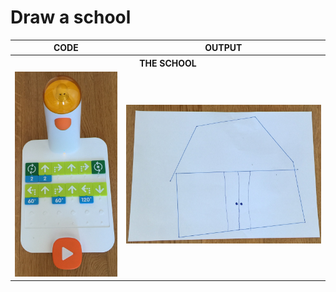 <h1 color=red> Draw a school </h1>

<p>
  <table>
    <tbody>
      <tr><th align=center> CODE </th><th align=center> OUTPUT </th><tr>
      <tr><th colspan="2" align=center> THE SCHOOL </th><tr>
      <tr><td> <img src=images/10.the.school.code.jpg> </td><td> <img src=images/11.the.school.output.jpg> </td><tr>
    <tbody>
  </table>  
</p>
